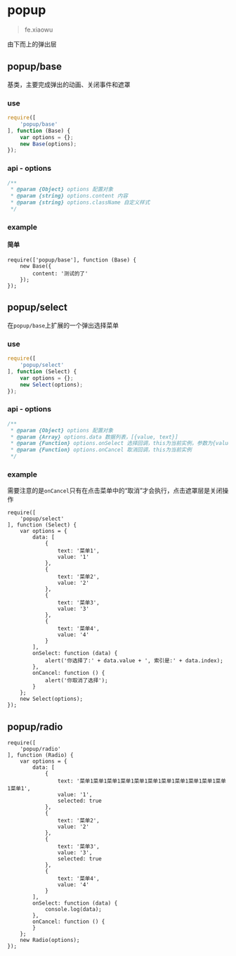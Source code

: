 # popup

> fe.xiaowu

由下而上的弹出层

## popup/base

基类，主要完成弹出的动画、关闭事件和遮罩

### use

```js
require([
    'popup/base'
], function (Base) {
    var options = {};
    new Base(options);
});
```

### api - options

```js
/**
 * @param {Object} options 配置对象
 * @param {string} options.content 内容
 * @param {string} options.className 自定义样式
 */
```

### example

#### 简单

```runjs
require(['popup/base'], function (Base) {
    new Base({
        content: '测试的了'
    });
});
```

## popup/select

在`popup/base`上扩展的一个弹出选择菜单

### use

```js
require([
    'popup/select'
], function (Select) {
    var options = {};
    new Select(options);
});
```

### api - options

```js
/**
 * @param {Object} options 配置对象
 * @param {Array} options.data 数据列表，[{value, text}]
 * @param {Function} options.onSelect 选择回调，this为当前实例，参数为{value, index}
 * @param {Function} options.onCancel 取消回调，this为当前实例
 */
```

### example

需要注意的是`onCancel`只有在点击菜单中的“取消”才会执行，点击遮罩层是关闭操作

```runjs
require([
    'popup/select'
], function (Select) {
    var options = {
        data: [
            {
                text: '菜单1',
                value: '1'
            },
            {
                text: '菜单2',
                value: '2'
            },
            {
                text: '菜单3',
                value: '3'
            },
            {
                text: '菜单4',
                value: '4'
            }
        ],
        onSelect: function (data) {
            alert('你选择了:' + data.value + ', 索引是:' + data.index);
        },
        onCancel: function () {
            alert('你取消了选择');
        }
    };
    new Select(options);
});
```

## popup/radio

```runjs
require([
    'popup/radio'
], function (Radio) {
    var options = {
        data: [
            {
                text: '菜单1菜单1菜单1菜单1菜单1菜单1菜单1菜单1菜单1菜单1菜单1菜单1',
                value: '1',
                selected: true
            },
            {
                text: '菜单2',
                value: '2'
            },
            {
                text: '菜单3',
                value: '3',
                selected: true
            },
            {
                text: '菜单4',
                value: '4'
            }
        ],
        onSelect: function (data) {
            console.log(data);
        },
        onCancel: function () {
        }
    };
    new Radio(options);
});
```
